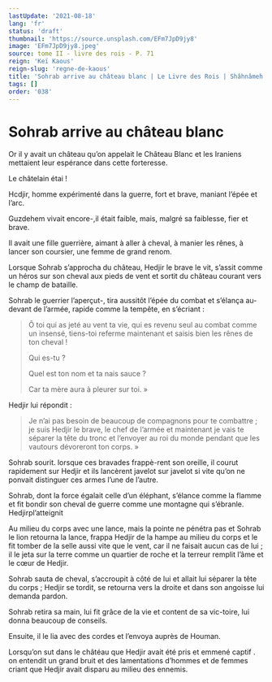 ```yaml
---
lastUpdate: '2021-08-18'
lang: 'fr'
status: 'draft'
thumbnail: 'https://source.unsplash.com/EFm7JpD9jy8'
image: 'EFm7JpD9jy8.jpeg'
source: tome II - livre des rois - P. 71
reign: 'Keï Kaous'
reign-slug: 'regne-de-kaous'
title: 'Sohrab arrive au château blanc | Le Livre des Rois | Shâhnâmeh'
tags: []
order: '038'
---
```


<!-- LTeX: language=fr -->

# Sohrab arrive au château blanc

Or il y avait un château qu’on appelait le Château Blanc et les Iraniens mettaient leur espérance dans cette forteresse.

Le châtelain étai !

Hcdjir, homme expérimenté dans la guerre, fort et brave, maniant l’épée et l’arc.

Guzdehem vivait encore-,il était faible, mais, malgré sa faiblesse, fier et brave.

Il avait une fille guerrière, aimant à aller à cheval, à manier les rênes, à lancer son coursier, une femme de grand renom.

Lorsque Sohrab s’approcha du château, Hedjir le brave le vit, s’assit comme un héros sur son cheval aux pieds de vent et sortit du château courant vers le champ de bataille.

Sohrab le guerrier l’aperçut-, tira aussitôt l’épée du combat et s’élança au-devant de l’armée, rapide comme la tempête, en s’écriant :

> Ô toi qui as jeté au vent ta vie, qui es revenu seul au combat comme un insensé, tiens-toi referme maintenant et saisis bien les rênes de ton cheval !
>
> Qui es-tu ?
>
> Quel est ton nom et ta nais sauce ?
>
> Car ta mère aura à pleurer sur toi. »

Hedjir lui répondit :

> Je n’ai pas besoin de beaucoup de compagnons pour te combattre ; je suis Hedjir le brave, le chef de l’armée et maintenant je vais te séparer la tête du tronc et l’envoyer au roi du monde pendant que les vautours dévoreront ton corps. »

Sohrab sourit. lorsque ces bravades frappè-rent son oreille, il courut rapidement sur Hedjir et ils lancèrent javelot sur javelot si vite qu’on ne ponvait distinguer ces armes l’une de l’autre.

Sohrab, dont la force égalait celle d’un éléphant, s’élance comme la flamme et fit bondir son cheval de guerre comme une montagne qui s’ébranle. 
Hedjirpl’atteignit

Au milieu du corps avec une lance, mais la pointe ne pénétra pas et Sohrab le lion retourna la lance, frappa Hedjir de la hampe au milieu du corps et le fit tomber de la selle aussi vite que le vent, car il ne faisait aucun cas de lui ; il le jeta sur la terre comme un quartier de roche et la terreur remplit l’âme et le cœur de Hedjir.

Sohrab sauta de cheval, s’accroupit à côté de lui et allait lui séparer la tête du corps ; Hedjir se tordit, se retourna vers la droite et dans son angoisse lui demanda pardon.

Sohrab retira sa main, lui fit grâce de la vie et content de sa vic-toire, lui donna beaucoup de conseils.

Ensuite, il le lia avec des cordes et l’envoya auprès de Houman.

Lorsqu’on sut dans le châtéau que Hedjir avait été pris et emmené captif . on entendit un grand bruit et des lamentations d’hommes et de femmes criant que Hedjir avait disparu au milieu des ennemis.
